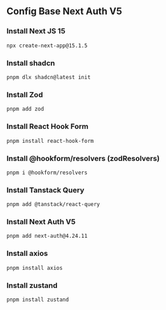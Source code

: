 ## Config Base Next Auth V5

### Install Next JS 15

```
npx create-next-app@15.1.5
```

### Install shadcn

```
pnpm dlx shadcn@latest init
```

### Install Zod

```
pnpm add zod
```

### Install React Hook Form

```
pnpm install react-hook-form
```

### Install @hookform/resolvers (zodResolvers)

```
pnpm i @hookform/resolvers
```

### Install Tanstack Query

```
pnpm add @tanstack/react-query
```

### Install Next Auth V5

```
pnpm add next-auth@4.24.11
```

### Install axios
```
pnpm install axios
```

### Install zustand
```
pnpm install zustand
```